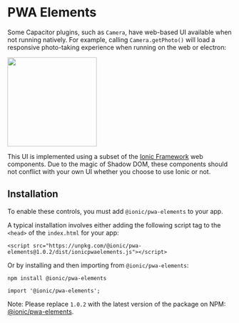 # PWA Elements

Some Capacitor plugins, such as `Camera`, have web-based UI available when not running natively. For example, calling `Camera.getPhoto()` will 
load a responsive photo-taking experience when running on the web or electron:

<img src="/assets/img/docs/pwa-elements.png" style="height: 200px" />

This UI is implemented using a subset of the [Ionic Framework](http://ionicframework.com/) web components. Due to the magic of Shadow DOM, these components should not conflict
with your own UI whether you choose to use Ionic or not.

## Installation

To enable these controls, you must add `@ionic/pwa-elements` to your app. 

A typical installation involves either adding the following script tag to the `<head>` of the `index.html` for your app:

```
<script src="https://unpkg.com/@ionic/pwa-elements@1.0.2/dist/ionicpwaelements.js"></script>
```

Or by installing and then importing from `@ionic/pwa-elements`:

```
npm install @ionic/pwa-elements
```

```
import '@ionic/pwa-elements';
```

Note: Please replace `1.0.2` with the latest version of the package on NPM: [@ionic/pwa-elements](https://www.npmjs.com/package/@ionic/pwa-elements).